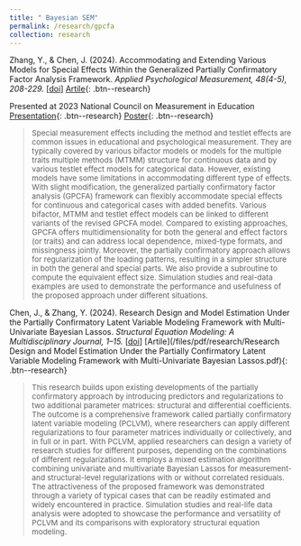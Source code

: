 ```yaml
---
title: " Bayesian SEM"
permalink: /research/gpcfa
collection: research
---
```


<style>
.thumbnailnrc {
    background-color: black;
    height: 275px;
    display: inline-block; 
    background-size: cover; 
    background-position: center center;
    background-repeat: no-repeat;
}
</style>

Zhang, Y., & Chen, J. (2024). Accommodating and Extending Various Models for Special Effects Within the Generalized Partially Confirmatory Factor Analysis Framework. <i>Applied Psychological Measurement, 48(4-5), 208-229.</i> [<a href="https://doi.org/10.1177/01466216241261704">doi</a>]  [Artile](/files/pdf/research/zhang-chen-2024-accommodating-and-extending-various-models-for-special-effects-within-the-generalized-partially.pdf){: .btn--research} 

Presented at 2023 National Council on Measurement in Education [Presentation](/files/html/posts/NCME_SE_pre.html){: .btn--research} [Poster](/files/pdf/research/NCME2023poster.pdf){: .btn--research}

> <p style="font-size: 10pt; width: 100%; text-align: left;">Special measurement effects including the method and testlet effects are common issues in educational and psychological measurement. They are typically covered by various bifactor models or models for the multiple traits multiple methods (MTMM) structure for continuous data and by various testlet effect models for categorical data. However, existing models have some limitations in accommodating different type of effects. With slight modification, the generalized partially confirmatory factor analysis (GPCFA) framework can flexibly accommodate special effects for continuous and categorical cases with added benefits. Various bifactor, MTMM and testlet effect models can be linked to different variants of the revised GPCFA model. Compared to existing approaches, GPCFA offers multidimensionality for both the general and effect factors (or traits) and can address local dependence, mixed-type formats, and missingness jointly. Moreover, the partially confirmatory approach allows for regularization of the loading patterns, resulting in a simpler structure in both the general and special parts. We also provide a subroutine to compute the equivalent effect size. Simulation studies and real-data examples are used to demonstrate the performance and usefulness of the proposed approach under different situations.</p>



Chen, J., & Zhang, Y. (2024). Research Design and Model Estimation Under the Partially Confirmatory Latent Variable Modeling Framework with Multi-Univariate Bayesian Lassos. <i>Structural
Equation Modeling: A Multidisciplinary Journal, 1–15.</i> [<a href="https://doi.org/10.1080/10705511.2024.2392618">doi</a>]  [Artile](/files/pdf/research/Research Design and Model Estimation Under the Partially Confirmatory Latent Variable Modeling Framework with Multi-Univariate Bayesian Lassos.pdf){: .btn--research} 

> <p style="font-size: 10pt; width: 100%; text-align: left;">This research builds upon existing developments of the partially confirmatory approach by introducing predictors and regularizations to two additional parameter matrices: structural and differential coefficients. The outcome is a comprehensive framework called partially confirmatory latent variable modeling (PCLVM), where researchers can apply different regularizations to four parameter matrices individually or collectively, and in full or in part. With PCLVM, applied researchers can design a variety of research studies for different purposes, depending on the combinations of different regularizations. It employs a mixed estimation algorithm combining univariate and multivariate Bayesian Lassos for measurement- and structural-level regularizations with or without correlated residuals. The attractiveness of the proposed framework was demonstrated through a variety of typical cases that can be readily estimated and widely encountered in practice. Simulation studies and real-life data analysis were adopted to showcase the performance and versatility of PCLVM and its comparisons with exploratory structural equation modeling.</p>
